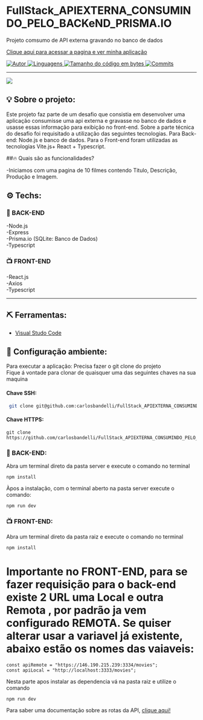 # FullStack_APIEXTERNA_CONSUMINDO_PELO_BACKeND_PRISMA.IO

 Projeto comsumo de API externa gravando no banco de dados
 
 <a href="https://front-end-theta-five.vercel.app/">Clique aqui para acessar a pagina e ver minha aplicação</a>


<a href="https://github.com/carlosbandelli">
<img alt="Autor" src="https://img.shields.io/badge/autor-CarlosBandelli-004400?style=flat-square">
</a>

<a href="#">
<img alt="Linguagens" src="https://img.shields.io/github/languages/count/carlosbandelli/FullStack_APIEXTERNA_CONSUMINDO_PELO_BACKeND_PRISMA.IO?color=004400&style=flat-square">
</a>

<a href="#">
<img alt="Tamanho do código em bytes" src="https://img.shields.io/github/languages/code-size/carlosbandelli/FullStack_APIEXTERNA_CONSUMINDO_PELO_BACKeND_PRISMA.IO?color=004400&style=flat-square">
</a>

<a href="https://github.com/carlosbandelli/Cards/commits/main">
<img alt="Commits" src="https://img.shields.io/github/last-commit/carlosbandelli/Cards?color=004400&style=flat-square">
</a>
<hr/>

<div style="margin: 0 auto;">
<img src="asset_Readme/films.gif">
</div>

## 💡 Sobre o projeto:

Este projeto faz parte de um desafio que consistia em desenvolver  uma aplicação consumisse uma api externa e gravasse no banco de dados e usasse essas informação para exibição no front-end. Sobre a parte técnica do desafio foi requisitado a utilização das seguintes tecnologias. Para Back-end: Node.js e  banco de dados. Para o Front-end foram utilizadas as tecnologias Vite.js+ React + Typescript. 

##🔥 Quais são as funcionalidades?

-Iniciamos com uma pagina de 10 filmes contendo Titulo, Descrição, Produção e Imagem.<br/>


## ⚙️ Techs:
### 💾 BACK-END
-Node.js <br/>
-Express <br/>
-Prisma.io (SQLite: Banco de Dados) <br/>
-Typescript <br/>

### 📺 FRONT-END
-React.js <br/>
-Axios <br/>
-Typescript <br/>

<hr/>

## ⛏ Ferramentas:

- [Visual Studo Code](https://code.visualstudio.com/download)

## 🏁 Configuração ambiente:

Para executar a aplicação:
Precisa fazer o git clone do projeto<br/>
Fique á vontade para clonar de quaisquer uma das seguintes chaves na sua maquina<br/>

#### Chave SSH:
```bash
 git clone git@github.com:carlosbandelli/FullStack_APIEXTERNA_CONSUMINDO_PELO_BACKeND_PRISMA.IO.git
```

#### Chave HTTPS:
```
git clone https://github.com/carlosbandelli/FullStack_APIEXTERNA_CONSUMINDO_PELO_BACKeND_PRISMA.IO.git

```
### 💾 BACK-END:

Abra um terminal direto da pasta server e execute o comando no terminal

```
npm install
```

Àpos a instalação, com o terminal aberto na pasta server execute o comando:

```
npm run dev
```

### 📺 FRONT-END:

Abra um terminal direto da pasta raiz e execute o comando no terminal

```
npm install
```

# Importante no FRONT-END, para se fazer requisição para o back-end existe 2 URL uma <strong>Local</strong> e outra <strong>Remota</strong> , por padrão ja vem configurado REMOTA. Se quiser alterar usar a variavel já existente, abaixo estão os nomes das vaiaveis:

```
const apiRemote = "https://146.190.215.239:3334/movies";
const apiLocal = "http://localhost:3333/movies";

```


 Nesta parte apos instalar as dependencia vá na pasta raiz e utilize o comando
 
 ```
 npm run dev
 
 ```
 
 Para saber uma documentação sobre as rotas da API, <a href="https://localhost:3334/api-docs/#/Film/get_movies">clique aqui!</a>
 




